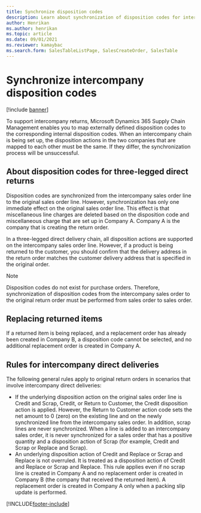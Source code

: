 ```yaml
---
title: Synchronize disposition codes
description: Learn about synchronization of disposition codes for intercompany commerce, including an outline on disposition codes for three-legged direct returns.
author: Henrikan
ms.author: henrikan
ms.topic: article
ms.date: 09/01/2021
ms.reviewer: kamaybac
ms.search.form: SalesTableListPage, SalesCreateOrder, SalesTable
---
```


# Synchronize intercompany disposition codes

[!include [banner](../../includes/banner.md)]

To support intercompany returns, Microsoft Dynamics 365 Supply Chain Management enables you to map externally defined disposition codes to the corresponding internal disposition codes. When an intercompany chain is being set up, the disposition actions in the two companies that are mapped to each other must be the same. If they differ, the synchronization process will be unsuccessful.

## About disposition codes for three-legged direct returns

Disposition codes are synchronized from the intercompany sales order line to the original sales order line. However, synchronization has only one immediate effect on the original sales order line. This effect is that miscellaneous line charges are deleted based on the disposition code and miscellaneous charge that are set up in Company A. Company A is the company that is creating the return order.

In a three-legged direct delivery chain, all disposition actions are supported on the intercompany sales order line. However, if a product is being returned to the customer, you should confirm that the delivery address in the return order matches the customer delivery address that is specified in the original order.

> [!NOTE]
> Disposition codes do not exist for purchase orders. Therefore, synchronization of disposition codes from the intercompany sales order to the original return order must be performed from sales order to sales order.

## Replacing returned items

If a returned item is being replaced, and a replacement order has already been created in Company B, a disposition code cannot be selected, and no additional replacement order is created in Company A.

## Rules for intercompany direct deliveries

The following general rules apply to original return orders in scenarios that involve intercompany direct deliveries:

- If the underlying disposition action on the original sales order line is Credit and Scrap, Credit, or Return to Customer, the Credit disposition action is applied. However, the Return to Customer action code sets the net amount to 0 (zero) on the existing line and on the newly synchronized line from the intercompany sales order. In addition, scrap lines are never synchronized. When a line is added to an intercompany sales order, it is never synchronized for a sales order that has a positive quantity and a disposition action of Scrap (for example, Credit and Scrap or Replace and Scrap).
- An underlying disposition action of Credit and Replace or Scrap and Replace is not overruled. It is treated as a disposition action of Credit and Replace or Scrap and Replace. This rule applies even if no scrap line is created in Company A and no replacement order is created in Company B (the company that received the returned item). A replacement order is created in Company A only when a packing slip update is performed.

[!INCLUDE[footer-include](../../includes/footer-banner.md)]
